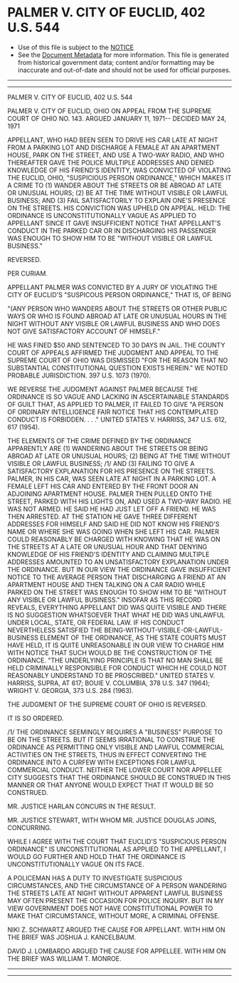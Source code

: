 ---
---

# PALMER V. CITY OF EUCLID, 402 U.S. 544

* Use of this file is subject to the [NOTICE](https://github.com/publicdocs/notice/blob/master/NOTICE)
* See the [Document Metadata](../../../) for more information.
  This file is generated from historical government data; content and/or formatting may be inaccurate and out-of-date and should not be used for official purposes.

----------
----------

PALMER V. CITY OF EUCLID, 402 U.S. 544

PALMER V. CITY OF EUCLID, OHIO ON APPEAL FROM THE SUPREME COURT OF OHIO NO. 143.  ARGUED JANUARY 11, 1971-- DECIDED MAY 24, 1971

APPELLANT, WHO HAD BEEN SEEN TO DRIVE HIS CAR LATE AT NIGHT FROM A PARKING LOT AND DISCHARGE A FEMALE AT AN APARTMENT HOUSE, PARK ON THE STREET, AND USE A TWO-WAY RADIO, AND WHO THEREAFTER GAVE THE POLICE MULTIPLE ADDRESSES AND DENIED KNOWLEDGE OF HIS FRIEND'S IDENTITY, WAS CONVICTED OF VIOLATING THE EUCLID, OHIO, "SUSPICIOUS PERSON ORDINANCE," WHICH MAKES IT A CRIME TO (1) WANDER ABOUT THE STREETS OR BE ABROAD AT LATE OR UNUSUAL HOURS; (2) BE AT THE TIME WITHOUT VISIBLE OR LAWFUL BUSINESS; AND (3) FAIL SATISFACTORILY TO EXPLAIN ONE'S PRESENCE ON THE STREETS.  HIS CONVICTION WAS UPHELD ON APPEAL.  HELD:  THE ORDINANCE IS UNCONSTITUTIONALLY VAGUE AS APPLIED TO APPELLANT SINCE IT GAVE INSUFFICIENT NOTICE THAT APPELLANT'S CONDUCT IN THE PARKED CAR OR IN DISCHARGING HIS PASSENGER WAS ENOUGH TO SHOW HIM TO BE "WITHOUT VISIBLE OR LAWFUL BUSINESS."

REVERSED.

PER CURIAM.

APPELLANT PALMER WAS CONVICTED BY A JURY OF VIOLATING THE CITY OF EUCLID'S "SUSPICOUS PERSON ORDINANCE," THAT IS, OF BEING

"(ANY PERSON WHO WANDERS ABOUT THE STREETS OR OTHER PUBLIC WAYS OR WHO IS FOUND ABROAD AT LATE OR UNUSUAL HOURS IN THE NIGHT WITHOUT ANY VISIBLE OR LAWFUL BUSINESS AND WHO DOES NOT GIVE SATISFACTORY ACCOUNT OF HIMSELF."

HE WAS FINED $50 AND SENTENCED TO 30 DAYS IN JAIL.  THE COUNTY COURT OF APPEALS AFFIRMED THE JUDGMENT AND APPEAL TO THE SUPREME COURT OF OHIO WAS DISMISSED "FOR THE REASON THAT NO SUBSTANTIAL CONSTITUTIONAL QUESTION EXISTS HEREIN."  WE NOTED PROBABLE JURISDICTION.  397 U.S. 1073 (1970).

WE REVERSE THE JUDGMENT AGAINST PALMER BECAUSE THE ORDINANCE IS SO VAGUE AND LACKING IN ASCERTAINABLE STANDARDS OF GUILT THAT, AS APPLIED TO PALMER, IT FAILED TO GIVE "A PERSON OF ORDINARY INTELLIGENCE FAIR NOTICE THAT HIS CONTEMPLATED CONDUCT IS FORBIDDEN.  . . ."  UNITED STATES V. HARRISS, 347 U.S. 612, 617 (1954).

THE ELEMENTS OF THE CRIME DEFINED BY THE ORDINANCE APPARENTLY ARE (1) WANDERING ABOUT THE STREETS OR BEING ABROAD AT LATE OR UNUSUAL HOURS; (2) BEING AT THE TIME WITHOUT VISIBLE OR LAWFUL BUSINESS; /1/ AND (3) FAILING TO GIVE A SATISFACTORY EXPLANATION FOR HIS PRESENCE ON THE STREETS.  PALMER, IN HIS CAR, WAS SEEN LATE AT NIGHT IN A PARKING LOT.  A FEMALE LEFT HIS CAR AND ENTERED BY THE FRONT DOOR AN ADJOINING APARTMENT HOUSE.  PALMER THEN PULLED ONTO THE STREET, PARKED WITH HIS LIGHTS ON, AND USED A TWO-WAY RADIO.  HE WAS NOT ARMED.  HE SAID HE HAD JUST LET OFF A FRIEND.  HE WAS THEN ARRESTED.  AT THE STATION HE GAVE THREE DIFFERENT ADDRESSES FOR HIMSELF AND SAID HE DID NOT KNOW HIS FRIEND'S NAME OR WHERE SHE WAS GOING WHEN SHE LEFT HIS CAR.  PALMER COULD REASONABLY BE CHARGED WITH KNOWING THAT HE WAS ON THE STREETS AT A LATE OR UNUSUAL HOUR AND THAT DENYING KNOWLEDGE OF HIS FRIEND'S IDENTITY AND CLAIMING MULTIPLE ADDRESSES AMOUNTED TO AN UNSATISFACTORY EXPLANATION UNDER THE ORDINANCE.  BUT IN OUR VIEW THE ORDINANCE GAVE INSUFFICIENT NOTICE TO THE AVERAGE PERSON THAT DISCHARGING A FRIEND AT AN APARTMENT HOUSE AND THEN TALKING ON A CAR RADIO WHILE PARKED ON THE STREET WAS ENOUGH TO SHOW HIM TO BE "WITHOUT ANY VISIBLE OR LAWFUL BUSINESS."  INSOFAR AS THIS RECORD REVEALS, EVERYTHING APPELLANT DID WAS QUITE VISIBLE AND THERE IS NO SUGGESTION WHATSOEVER THAT WHAT HE DID WAS UNLAWFUL UNDER LOCAL, STATE, OR FEDERAL LAW.  IF HIS CONDUCT NEVERTHELESS SATISFIED THE BEING-WITHOUT-VISIBLE-OR-LAWFUL-BUSINESS ELEMENT OF THE ORDINANCE, AS THE STATE COURTS MUST HAVE HELD, IT IS QUITE UNREASONABLE IN OUR VIEW TO CHARGE HIM WITH NOTICE THAT SUCH WOULD BE THE CONSTRUCTION OF THE ORDINANCE.  "THE UNDERLYING PRINCIPLE IS THAT NO MAN SHALL BE HELD CRIMINALLY RESPONSIBLE FOR CONDUCT WHICH HE COULD NOT REASONABLY UNDERSTAND TO BE PROSCRIBED."  UNITED STATES V. HARRISS, SUPRA, AT 617; BOUIE V. COLUMBIA, 378 U.S. 347 (1964); WRIGHT V. GEORGIA, 373 U.S. 284 (1963).

THE JUDGMENT OF THE SUPREME COURT OF OHIO IS REVERSED.

IT IS SO ORDERED.

/1/  THE ORDINANCE SEEMINGLY REQUIRES A "BUSINESS" PURPOSE TO BE ON THE STREETS.  BUT IT SEEMS IRRATIONAL TO CONSTRUE THE ORDINANCE AS PERMITTING ONLY VISIBLE AND LAWFUL COMMERCIAL ACTIVITIES ON THE STREETS, THUS IN EFFECT CONVERTING THE ORDINANCE INTO A CURFEW WITH EXCEPTIONS FOR LAWFUL COMMERCIAL CONDUCT.  NEITHER THE LOWER COURT NOR APPELLEE CITY SUGGESTS THAT THE ORDINANCE SHOULD BE CONSTRUED IN THIS MANNER OR THAT ANYONE WOULD EXPECT THAT IT WOULD BE SO CONSTRUED.

MR. JUSTICE HARLAN CONCURS IN THE RESULT.

MR. JUSTICE STEWART, WITH WHOM MR. JUSTICE DOUGLAS JOINS, CONCURRING.

WHILE I AGREE WITH THE COURT THAT EUCLID'S "SUSPICIOUS PERSON ORDINANCE" IS UNCONSTITUTIONAL AS APPLIED TO THE APPELLANT, I WOULD GO FURTHER AND HOLD THAT THE ORDINANCE IS UNCONSTITUTIONALLY VAGUE ON ITS FACE.

A POLICEMAN HAS A DUTY TO INVESTIGATE SUSPICIOUS CIRCUMSTANCES, AND THE CIRCUMSTANCE OF A PERSON WANDERING THE STREETS LATE AT NIGHT WITHOUT APPARENT LAWFUL BUSINESS MAY OFTEN PRESENT THE OCCASION FOR POLICE INQUIRY.  BUT IN MY VIEW GOVERNMENT DOES NOT HAVE CONSTITUTIONAL POWER TO MAKE THAT CIRCUMSTANCE, WITHOUT MORE, A CRIMINAL OFFENSE.

NIKI Z. SCHWARTZ ARGUED THE CAUSE FOR APPELLANT.  WITH HIM ON THE BRIEF WAS JOSHUA J. KANCELBAUM.

DAVID J. LOMBARDO ARGUED THE CAUSE FOR APPELLEE.  WITH HIM ON THE BRIEF WAS WILLIAM T. MONROE.


----------
----------

